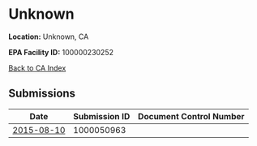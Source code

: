# Unknown

**Location:** Unknown, CA

**EPA Facility ID:** 100000230252

[Back to CA Index](../../index.md)

## Submissions

| Date | Submission ID | Document Control Number |
|------|--------------|-------------------------|
| [2015-08-10](submissions/1000050963.md) | 1000050963 |  |
